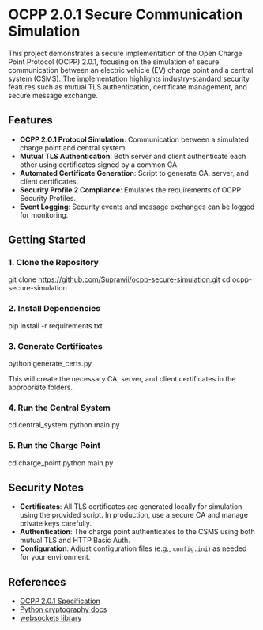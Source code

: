 # OCPP 2.0.1 Secure Communication Simulation

This project demonstrates a secure implementation of the Open Charge Point Protocol (OCPP) 2.0.1, focusing on the simulation of secure communication between an electric vehicle (EV) charge point and a central system (CSMS). The implementation highlights industry-standard security features such as mutual TLS authentication, certificate management, and secure message exchange.


## Features

- **OCPP 2.0.1 Protocol Simulation**: Communication between a simulated charge point and central system.
- **Mutual TLS Authentication**: Both server and client authenticate each other using certificates signed by a common CA.
- **Automated Certificate Generation**: Script to generate CA, server, and client certificates.
- **Security Profile 2 Compliance**: Emulates the requirements of OCPP Security Profiles.
- **Event Logging**: Security events and message exchanges can be logged for monitoring.



## Getting Started

### 1. Clone the Repository

git clone https://github.com/Suprawii/ocpp-secure-simulation.git
cd ocpp-secure-simulation

### 2. Install Dependencies

pip install -r requirements.txt

### 3. Generate Certificates

python generate_certs.py

This will create the necessary CA, server, and client certificates in the appropriate folders.

### 4. Run the Central System

cd central_system
python main.py

### 5. Run the Charge Point


cd charge_point
python main.py


## Security Notes

- **Certificates**: All TLS certificates are generated locally for simulation using the provided script. In production, use a secure CA and manage private keys carefully.
- **Authentication**: The charge point authenticates to the CSMS using both mutual TLS and HTTP Basic Auth.
- **Configuration**: Adjust configuration files (e.g., `config.ini`) as needed for your environment.


## References

- [OCPP 2.0.1 Specification](https://www.openchargealliance.org/protocols/ocpp-201/)
- [Python cryptography docs](https://cryptography.io/en/latest/)
- [websockets library](https://websockets.readthedocs.io/en/stable/)
